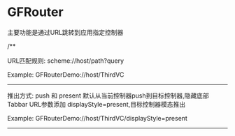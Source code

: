 # GFRouter

主要功能是通过URL跳转到应用指定控制器

/**
 
 URL匹配规则:  scheme://host/path?query
 
 Example:
 GFRouterDemo://host/ThirdVC
 
 ------------------------------------------------------------
 
 推出方式: push 和 present
 默认从当前控制器push到目标控制器,隐藏底部Tabbar
 URL参数添加 displayStyle=present,目标控制器模态推出
 
 Example:
 GFRouterDemo://host/ThirdVC/displayStyle=present
 
 ------------------------------------------------------------

